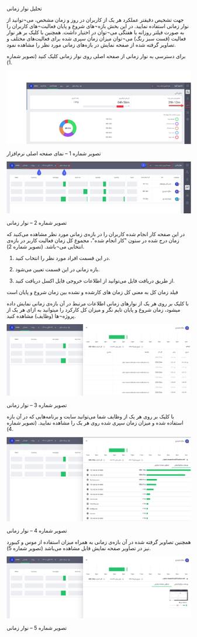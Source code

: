 تحلیل نوار زمانی

جهت تشخیص دقیقتر عملکرد هر یک از کاربران در روز و زمان مشخص، می¬توانید از نوار زمانی استفاده نمایید. در این بخش بازه¬های شروع و پایان فعالیت¬های کاربران را به صورت فیلتر روزانه یا هفتگی می¬توان در اختیار داشت. همچنین با کلیک بر هر نوار فعالیت (قست سبز رنگ) می¬توان میزان زمان سپری شده برای فعالیت‌های مختلف و تصاویر گرفته شده از صفحه نمایش در بازه‌های زمانی مورد نظر را مشاهده نمود.

برای دسترسی به نوار زمانی از صفحه اصلی روی نوار زمانی کلیک کنید (تصویر شماره 1).
 
![](1.png) 
 
تصویر شماره 1 – نمای صفحه اصلی نرم‌افزار

![](2.png)
 
تصویر شماره 2 – نوار زمانی

در این صفحه کار انجام شده کاربران را در بازه‌ی زمانی مورد نظر مشاهده می‌کنید که زمان درج شده در ستون "کار انجام شده"، مجموع کل زمان فعالیت کاربر در بازه‌ی انتخابی می¬باشد. (تصویر شماره 2).

1.	در این قسمت افراد مورد نظر را انتخاب کنید.

2.	بازه زمانی در این قسمت تعیین می‌شود.

3.	از طریق دریافت فایل می‌توانید از اطلاعات خروجی فایل اکسل دریافت کنید.

فیلد زمان کل به معنی کل زمان های کارشده و نشده بین زمان شروع و پایان است 

با کلیک بر روی هر یک از نوارهای زمانی اطلاعات مرتبط در آن بازه‌ی زمانی نمایش داده میشود، زمان شروع و پایان تایم نگر و میزان کل کارکرد را میتوانید به ازای هر یک از پروژه¬ها (وظایف) مشاهده کنید.

![](3.png)
 
تصویر شماره 3 – نوار زمانی

با کلیک بر روی هر یک از وظایف شما می‌توانید سایت و برنامه‌هایی که در آن بازه استفاده شده و میزان زمان سپری شده روی هر یک  را مشاهده نمایید. (تصویر شماره 4).

![](4.png)
 
تصویر شماره 4 – نوار زمانی

همچنین تصاویر گرفته شده در آن بازه‌ی زمانی به همراه میزان استفاده از موس و کیبورد نیز در تصاویر صفحه نمایش قابل مشاهده می‌باشد (تصویر شماره 5).

![](5.png)
 
تصویر شماره 5 – نوار زمانی
